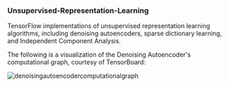 ### Unsupervised-Representation-Learning

TensorFlow implementations of unsupervised representation learning algorithms, including denoising autoencoders, sparse dictionary learning, and Independent Component Analysis. 

The following is a visualization of the Denoising Autoencoder's computational graph, courtesy of TensorBoard:

![denoisingautoencodercomputationalgraph](https://user-images.githubusercontent.com/12287058/46265365-ab42da80-c4da-11e8-9e77-411163558f87.png)








